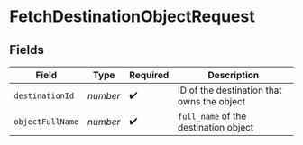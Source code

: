 # FetchDestinationObjectRequest


## Fields

| Field                                      | Type                                       | Required                                   | Description                                |
| ------------------------------------------ | ------------------------------------------ | ------------------------------------------ | ------------------------------------------ |
| `destinationId`                            | *number*                                   | :heavy_check_mark:                         | ID of the destination that owns the object |
| `objectFullName`                           | *number*                                   | :heavy_check_mark:                         | `full_name` of the destination object      |